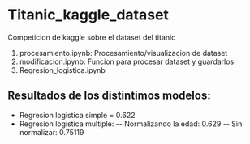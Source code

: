 # Titanic_kaggle_dataset
Competicion de kaggle sobre el dataset del titanic

1) procesamiento.ipynb: Procesamiento/visualizacion de dataset
2) modificacion.ipynb: Funcion para procesar dataset y guardarlos.
3) Regresion_logistica.ipynb

## Resultados de los distintimos modelos:
- Regresion logistica simple = 0.622
- Regresion logistica multiple:
--  Normalizando la edad: 0.629
-- Sin normalizar: 0.75119

